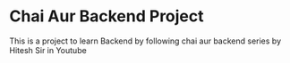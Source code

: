 # Chai Aur Backend Project

This is a project to learn Backend by following chai aur backend series by Hitesh Sir in Youtube